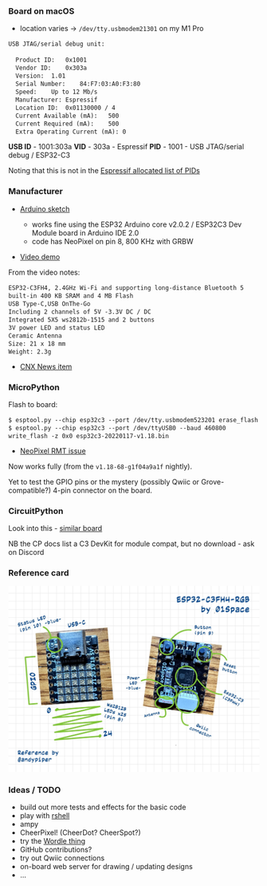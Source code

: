 ### Board on macOS

- location varies -> `/dev/tty.usbmodem21301` on my M1 Pro

```text
USB JTAG/serial debug unit:

  Product ID:	0x1001
  Vendor ID:	0x303a
  Version:	1.01
  Serial Number:	84:F7:03:A0:F3:80
  Speed:	Up to 12 Mb/s
  Manufacturer:	Espressif
  Location ID:	0x01130000 / 4
  Current Available (mA):	500
  Current Required (mA):	500
  Extra Operating Current (mA):	0
```

**USB ID** - 1001:303a
**VID** - 303a - Espressif
**PID** - 1001 - USB JTAG/serial debug / ESP32-C3

Noting that this is not in the [Espressif allocated list of PIDs](https://github.com/espressif/usb-pids/blob/main/allocated-pids.txt)

### Manufacturer

- [Arduino sketch](https://github.com/01Space/ESP32-C3FH4-RGB)
  - works fine using the ESP32 Arduino core v2.0.2 / ESP32C3 Dev Module board in Arduino IDE 2.0
  - code has NeoPixel on pin 8, 800 KHz with GRBW

- [Video demo](https://www.youtube.com/watch?v=m-cgaS6eHv4)

From the video notes:

```text
ESP32-C3FH4, 2.4GHz Wi-Fi and supporting long-distance Bluetooth 5
built-in 400 KB SRAM and 4 MB Flash
USB Type-C,USB OnThe-Go
Including 2 channels of 5V -3.3V DC / DC
Integrated 5X5 ws2812b-1515 and 2 buttons
3V power LED and status LED
Ceramic Antenna
Size: 21 x 18 mm
Weight: 2.3g
```

- [CNX News item](https://www.cnx-software.com/2022/01/07/board-with-25-rgb-leds-is-offered-with-esp32-c3-or-esp32-pico-d4/)

### MicroPython

Flash to board:

```shell
$ esptool.py --chip esp32c3 --port /dev/tty.usbmodem523201 erase_flash
$ esptool.py --chip esp32c3 --port /dev/ttyUSB0 --baud 460800 write_flash -z 0x0 esp32c3-20220117-v1.18.bin
```

- [NeoPixel RMT issue](https://github.com/micropython/micropython/issues/8109)

Now works fully (from the `v1.18-68-g1f04a9a1f` nightly).

Yet to test the GPIO pins or the mystery (possibly Qwiic or Grove-compatible?) 4-pin connector on the board.

### CircuitPython

Look into this - [similar board](https://circuitpython.org/board/ai_thinker_esp32-c3s/)

NB the CP docs list a C3 DevKit for module compat, but no download - ask on Discord

### Reference card

![Annotated board](/reference/ESP32-C3FH4-RGB-reference.jpeg)

### Ideas / TODO

- build out more tests and effects for the basic code
- play with [rshell](https://core-electronics.com.au/tutorials/getting-started-with-raspberry-pi-pico.html)
- ampy
- CheerPixel! (CheerDot? CheerSpot?)
- try the [Wordle thing](https://twitter.com/ciro/status/1488259161066459142)
- GitHub contributions?
- try out Qwiic connections
- on-board web server for drawing / updating designs
- ...
